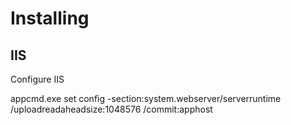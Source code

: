 # Installing

## IIS
 
 Configure IIS 

 appcmd.exe set config -section:system.webserver/serverruntime /uploadreadaheadsize:1048576 /commit:apphost